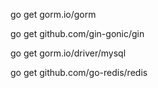 go get gorm.io/gorm


go get github.com/gin-gonic/gin


go get gorm.io/driver/mysql

go get github.com/go-redis/redis
